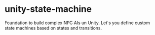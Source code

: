 # unity-state-machine
Foundation to build complex NPC AIs un Unity. Let's you define custom state machines based on states and transitions.